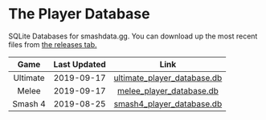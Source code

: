 # The Player Database
SQLite Databases for smashdata.gg. You can download up the most recent files from [the releases tab.](https://github.com/smashdata/ThePlayerDatabase/releases)


| Game     | Last Updated | Link |
|:--------:|:------------:| :---:|
| Ultimate |  2019-09-17  | [ultimate_player_database.db](https://github.com/smashdata/ThePlayerDatabase/releases/download/v2019.09.17/ultimate_player_database.db) |
| Melee    |  2019-09-17  | [melee_player_database.db](https://github.com/smashdata/ThePlayerDatabase/releases/download/v2019.09.17/melee_player_database.db)       |
| Smash 4  |  2019-08-25  | [smash4_player_database.db](https://github.com/smashdata/ThePlayerDatabase/releases/download/v2019.08.25/smash_4_player_database.db)    |

